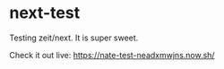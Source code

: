 # next-test

Testing zeit/next.  It is super sweet.

Check it out live: https://nate-test-neadxmwjns.now.sh/
